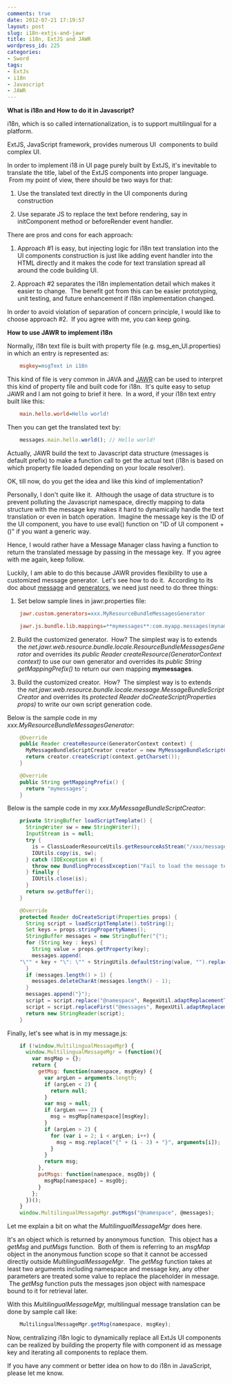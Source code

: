 ```yaml
---
comments: true
date: 2012-07-21 17:19:57
layout: post
slug: i18n-extjs-and-jawr
title: i18n, ExtJS and JAWR
wordpress_id: 225
categories:
- Sword
tags:
- ExtJs
- i18n
- Javascript
- JAWR
---
```


**What is i18n and How to do it in Javascript?**

i18n, which is so called internationalization, is to support multilingual for a platform.

ExtJS, JavaScript framework, provides numerous UI  components to build complex UI.

In order to implement i18 in UI page purely built by ExtJS, it's inevitable to translate the title, label of the ExtJS components into proper language.  From my point of view, there should be two ways for that:




  1. Use the translated text directly in the UI components during construction


  2. Use separate JS to replace the text before rendering, say in initComponent method or beforeRender event handler.


There are pros and cons for each approach:


  1. Approach #1 is easy, but injecting logic for i18n text translation into the UI components construction is just like adding event handler into the HTML directly and it makes the code for text translation spread all around the code building UI.


  2. Approach #2 separates the i18n implementation detail which makes it easier to change.  The benefit got from this can be easier prototyping, unit testing, and future enhancement if i18n implementation changed.


In order to avoid violation of separation of concern principle, I would like to choose approach #2.  If you agree with me, you can keep going.

**How to use JAWR to implement i18n**

Normally, i18n text file is built with property file (e.g. msg_en_UI.properties) in which an entry is represented as:
```ini
    msgkey=msgText in i18n
```
This kind of file is very common in JAVA and [JAWR](http://jawr.java.net) can be used to interpret this kind of property file and built code for i18n.  It's quite easy to setup JAWR and I am not going to brief it here.  In a word, if your i18n text entry built like this:


```ini
    main.hello.world=Hello world!
```



Then you can get the translated text by:



```javascript
    messages.main.hello.world(); // Hello world!
```


Actually, JAWR build the text to Javascript data structure (messages is default prefix) to make a function call to get the actual text (i18n is based on which property file loaded depending on your locale resolver).

OK, till now, do you get the idea and like this kind of implementation?

Personally, I don't quite like it.  Although the usage of data structure is to prevent polluting the Javascript namespace, directly mapping to data structure with the message key makes it hard to dynamically handle the text translation or even in batch operation.  Imagine the message key is the ID of the UI component, you have to use eval() function on "ID of UI component + ()" if you want a generic way.

Hence, I would rather have a Message Manager class having a function to return the translated message by passing in the message key.  If you agree with me again, keep follow.

Luckily, I am able to do this because JAWR provides flexibility to use a customized message generator.  Let's see how to do it.  According to its doc about [message](http://jawr.java.net/docs/messages_gen.html) and [generators](http://jawr.java.net/docs/generators.html), we need just need to do three things:




  1. Set below sample lines in jawr.properties file:

```ini
    jawr.custom.generators=xxx.MyResourceBundleMessagesGenerator

    jawr.js.bundle.lib.mappings=**mymessages**:com.myapp.messages(mynamespace)
```




  2. Build the customized generator.  How? The simplest way is to extends the _net.jawr.web.resource.bundle.locale.ResourceBundleMessagesGenerator_ and overrides its _public Reader createResource(GeneratorContext context)_ to use our own generator and overrides its _public String getMappingPrefix()_ to return our own mapping **mymessages**.


  3. Build the customized creator.  How?  The simplest way is to extends the _net.jawr.web.resource.bundle.locale.message.MessageBundleScriptCreator_ and overrides its _protected Reader doCreateScript(Properties props)_ to write our own script generation code.


Below is the sample code in my _xxx.MyResourceBundleMessagesGenerator_:


```java
    @Override
    public Reader createResource(GeneratorContext context) {
      MyMessageBundleScriptCreator creator = new MyMessageBundleScriptCreator(context);
      return creator.createScript(context.getCharset());
    }

    @Override
    public String getMappingPrefix() {
      return "mymessages";
    }
```


Below is the sample code in my _xxx.MyMessageBundleScriptCreator_:


```java
    private StringBuffer loadScriptTemplate() {
      StringWriter sw = new StringWriter();
      InputStream is = null;
      try {
        is = ClassLoaderResourceUtils.getResourceAsStream("/xxx/messages.js", this);
        IOUtils.copy(is, sw);
      } catch (IOException e) {
        throw new BundlingProcessException("Fail to load the message template. ", e);
      } finally {
        IOUtils.close(is);
      }
      return sw.getBuffer();
    }

    @Override
    protected Reader doCreateScript(Properties props) {
      String script = loadScriptTemplate().toString();
      Set keys = props.stringPropertyNames();
      StringBuffer messages = new StringBuffer("{");
      for (String key : keys) {
        String value = props.getProperty(key);
        messages.append(
    "\"" + key + "\": \"" + StringUtils.defaultString(value, "").replaceAll("\"", "\\\\\"") + "\",\n");
      }
      if (messages.length() > 1) {
        messages.deleteCharAt(messages.length() - 1);
      }
      messages.append("}");
      script = script.replace("@namespace", RegexUtil.adaptReplacementToMatcher(this.namespace));
      script = script.replaceFirst("@messages", RegexUtil.adaptReplacementToMatcher(messages.toString()));
      return new StringReader(script);
    }
```


Finally, let's see what is in my message.js:


```javascript
    if (!window.MultilingualMessageMgr) {
      window.MultilingualMessageMgr = (function(){
        var msgMap = {};
        return {
          getMsg: function(namespace, msgKey) {
            var argLen = arguments.length;
            if (argLen < 2) {
              return null;
            }
            var msg = null;
            if (argLen === 2) {
              msg = msgMap[namespace][msgKey];
            }
            if (argLen > 2) {
              for (var i = 2; i < argLen; i++) {
                msg = msg.replace("{" + (i - 2) + "}", arguments[i]);
              }
            }
            return msg;
          },
          putMsgs: function(namespace, msgObj) {
            msgMap[namespace] = msgObj;
          }
        };
      })();
    }
    window.MultilingualMessageMgr.putMsgs("@namespace", @messages);
```



Let me explain a bit on what the _MultilingualMessageMgr_ does here.

It's an object which is returned by anonymous function.  This object has a _getMsg_ and _putMsgs_ function.  Both of them is referring to an _msgMap_ object in the anonymous function scope so that it cannot be accessed directly outside _MultilingualMessageMgr_.  The _getMsg_ function takes at least two arguments including namespace and message key, any other parameters are treated some value to replace the placeholder in message.  The _getMsg_ function puts the messages json object with namespace bound to it for retrieval later.

With this _MultilingualMessageMgr,_ multilingual message translation can be done by sample call like:

```javascript
    MultilingualMessageMgr.getMsg(namespace, msgKey);
```

Now, centralizing i18n logic to dynamically replace all ExtJs UI components can be realized by building the property file with component id as message key and iterating all components to replace them.

If you have any comment or better idea on how to do i18n in JavaScript, please let me know.

